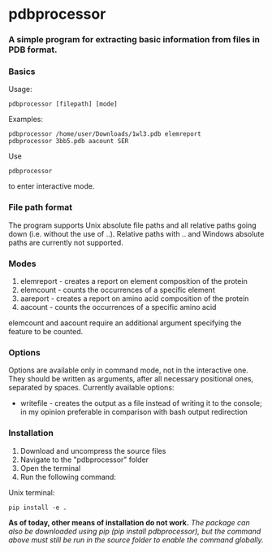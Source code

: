 # pdbprocessor
### A simple program for extracting basic information from files in PDB format.

### Basics

Usage:

    pdbprocessor [filepath] [mode]

Examples:

    pdbprocessor /home/user/Downloads/1wl3.pdb elemreport
    pdbprocessor 3bb5.pdb aacount SER
    
Use

    pdbprocessor

to enter interactive mode.
    
### File path format
The program supports Unix absolute file paths and all relative paths going down (i.e. without the use of ..). Relative paths with .. and Windows absolute paths are currently not supported.

### Modes
1. elemreport - creates a report on element composition of the protein
2. elemcount - counts the occurrences of a specific element
3. aareport - creates a report on amino acid composition of the protein
4. aacount - counts the occurrences of a specific amino acid

elemcount and aacount require an additional argument specifying the feature to be counted.

### Options
Options are available only in command mode, not in the interactive one. They should be written as arguments, after all necessary positional ones, separated by spaces. Currently available options:
- writefile - creates the output as a file instead of writing it to the console; in my opinion preferable in comparison with bash output redirection

### Installation
1. Download and uncompress the source files
2. Navigate to the "pdbprocessor" folder
3. Open the terminal
4. Run the following command:

Unix terminal:

    pip install -e .
    
__As of today, other means of installation do not work.__
_The package can also be downloaded using pip (pip install pdbprocessor), but the command above must still be run in the source folder to enable the command globally._
